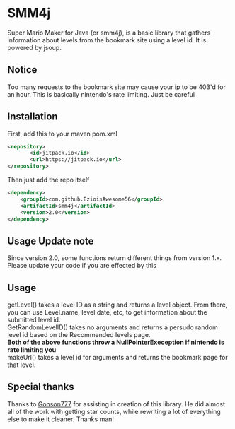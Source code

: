 # SMM4j
Super Mario Maker for Java (or smm4j), is a basic library that
gathers information about levels from the bookmark site using a level id.
It is powered by jsoup.
## Notice
Too many requests to the bookmark site may cause your ip to be 403'd for an hour. This is basically nintendo's rate limiting. Just be careful
## Installation
First, add this to your maven pom.xml
```xml
<repository>
       <id>jitpack.io</id>
       <url>https://jitpack.io</url>
</repository>
```
Then just add the repo itself
```xml
<dependency>
    <groupId>com.github.EzioisAwesome56</groupId>
    <artifactId>smm4j</artifactId>
    <version>2.0</version>
</dependency>
```
## Usage Update note
Since version 2.0, some functions return different things from version 1.x. Please update your code if you are effected by this
## Usage
getLevel() takes a level ID as a string and returns a level object. From there, you can use Level.name, level.date, etc, to get information about the submitted level id.<br>
GetRandomLevelID() takes no arguments and returns a persudo random level id based on the Recommended levels page.<br>
<b>Both of the above functions throw a NullPointerExeception if nintendo is rate limiting you</b><br>
 makeUrl() takes a level id for arguments and returns the bookmark page for that level.
 ## Special thanks
 Thanks to [Gonson777](https://github.com/Godson777/) for assisting in creation of this library. He did almost all of the work with getting star counts, while rewriting a lot of everything else to make it cleaner. Thanks man!